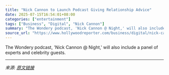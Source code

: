 ```yaml
---
title: "Nick Cannon to Launch Podcast Giving Relationship Advice"
date: 2025-07-15T16:54:01+08:00
categories: ["entertainment"]
tags: ["Business", "Digital", "Nick Cannon"]
summary: "The Wondery podcast, 'Nick Cannon @ Night,' will also include a panel of experts and celebrity guests."
source_url: "https://www.hollywoodreporter.com/business/digital/nick-cannon-podcast-giving-relationship-advice-1236315339/"
---
```


The Wondery podcast, 'Nick Cannon @ Night,' will also include a panel of experts and celebrity guests.

---

*来源: [原文链接](https://www.hollywoodreporter.com/business/digital/nick-cannon-podcast-giving-relationship-advice-1236315339/)*
